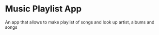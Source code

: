 # Music Playlist App
 An app that allows to make playlist of songs and look up artist, albums and songs
